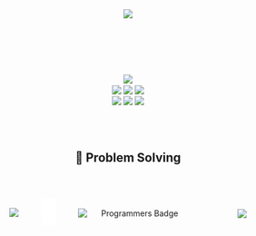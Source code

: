 <div align="center">

  <img src="https://capsule-render.vercel.app/api?type=wave&height=150&color=DDDDDD"/>

  <br/><br/><br/><br/>

  <div id="experience">
    <img src="https://img.shields.io/badge/42-000000?style=for-the-badge&logo=42&logoColor=">
  </div>

  <div id="language">
    <img src="https://img.shields.io/badge/c-A8B9CC?style=for-the-badge&logo=c&logoColor="> 
    <img src="https://img.shields.io/badge/C++-00599C?style=for-the-badge&logo=cplusplus&logoColor="> 
    <img src="https://img.shields.io/badge/Java-007396?style=for-the-badge&logo=openjdk&logoColor=white"/>
  </div>

  <div id="web">
    <img src="https://img.shields.io/badge/html5-E34F26?style=for-the-badge&logo=html5&logoColor=white"/> 
    <img src="https://img.shields.io/badge/css3-1572B6?style=for-the-badge&logo=css3&logoColor=white"/> 
    <img src="https://img.shields.io/badge/Spring-6DB33F?style=for-the-badge&logo=Spring&logoColor=">
  </div>

  <br/><br/>

  ## 🥚 Problem Solving
  <br/>
  <div style="display: flex; justify-content: center; align-items: center; gap: 40px;">
    <a href="https://solved.ac/highly17">
      <img src="http://mazassumnida.wtf/api/generate_badge?boj=highly17" style="width: 33%;">
    </a>
    <img src="./blank.png" alt="blank" style="width: 5%;">
    <img src="https://raw.githubusercontent.com/highlyko17/Programmers_Badge_Generator/main/result/result.svg" alt="Programmers Badge" style="width: 40%;">

  <br/>
  <br/>
  <br/>
  <br/>
  <br/>
  <br/>

  <img src="https://capsule-render.vercel.app/api?type=wave&height=150&color=DDDDDD&section=footer"/>

</div>
